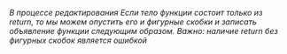 _В процессе редактирования
Если тело функции состоит только из return, то мы можем опустить его и фигурные скобки и записать объявление функции следующим образом. Важно: наличие return без фигурных скобок является ошибкой_

